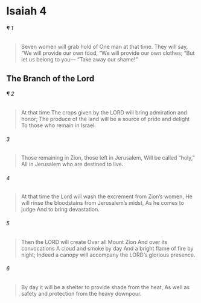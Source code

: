 # Isaiah 4
###### ¶ 1
> Seven women will grab hold of
> One man at that time.
> They will say, “We will provide our own food,
> “We will provide our own clothes;
> “But let us belong to you—
> “Take away our shame!”
## The Branch of the Lord
###### ¶ 2
> At that time
> The crops given by the LORD will bring admiration and honor;
> The produce of the land will be a source of pride and delight
> To those who remain in Israel.
###### 3
> Those remaining in Zion, those left in Jerusalem,
> Will be called “holy,”
> All in Jerusalem who are destined to live.
###### 4
> At that time the Lord will wash the excrement from Zion’s women,
> He will rinse the bloodstains from Jerusalem’s midst,
> As he comes to judge
> And to bring devastation.
###### 5
> Then the LORD will create
> Over all Mount Zion
> And over its convocations
> A cloud and smoke by day
> And a bright flame of fire by night;
> Indeed a canopy will accompany the LORD’s glorious presence.
###### 6
> By day it will be a shelter to provide shade from the heat,
> As well as safety and protection from the heavy downpour.
